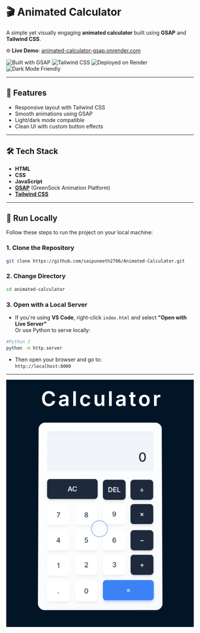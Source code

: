 # 🎬 Animated Calculator

A simple yet visually engaging **animated calculator** built using **GSAP** and **Tailwind CSS**.

🌐 **Live Demo**: [animated-calculator-gsap.onrender.com](https://animated-calculator-gsap.onrender.com/)

![Built with GSAP](https://img.shields.io/badge/Built%20with-GSAP-88CE02?style=flat-square&logo=greensock)
![Tailwind CSS](https://img.shields.io/badge/Styled%20with-Tailwind%20CSS-06B6D4?style=flat-square&logo=tailwindcss)
![Deployed on Render](https://img.shields.io/badge/Hosted%20on-Render-2f3241?style=flat-square&logo=render)
![Dark Mode Friendly](https://img.shields.io/badge/Dark%20Mode-Ready-000000?style=flat-square)

---

## 🚧 Features

- Responsive layout with Tailwind CSS  
- Smooth animations using GSAP  
- Light/dark mode compatible  
- Clean UI with custom button effects  

---

## 🛠️ Tech Stack

- **HTML**
- **CSS**
- **JavaScript**
- **[GSAP](https://gsap.com/)** (GreenSock Animation Platform)
- **[Tailwind CSS](https://tailwindcss.com/)**

---

## 🚀 Run Locally

Follow these steps to run the project on your local machine:

### 1. Clone the Repository

```bash
git clone https://github.com/saipuneeth2706/Animated-Calculator.git
```
### 2. Change Directory

```bash
cd animated-calculator
```
### 3. Open with a Local Server 
- If you're using **VS Code**, right-click `index.html` and select **"Open with Live Server"**  
Or use Python to serve locally:

```bash
#Python 3
python -m http.server
```
- Then open your browser and go to:  
`http://localhost:8000` 
---
![Animated Calculator Screenshot](image.png)